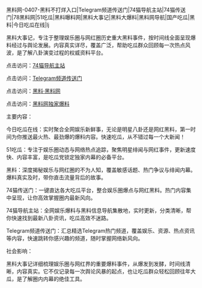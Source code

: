 #
黑料网-0407-黑料不打烊入口|Telegram频道传送门|74猫导航主站|74猫传送门|78黑料网|51吃瓜|黑料曝料网|黑料大事记|黑料大爆料|黑料网导航|国产吃瓜|黑料|今日吃瓜在线|lj

黑料大事记，专注于整理娱乐圈与网红圈历史重大黑料事件，按时间线全面呈现爆料经过与舆论发展。内容真实详尽，覆盖广泛，帮助吃瓜群众回顾每一次热点风波，是了解八卦演变过程的权威资料平台。


点击访问：<a href="https://74mao.com/">74猫导航主站</a>

点击访问：<a href="https://74mao.com/">Telegram频道传送门</a>

点击访问：<a href="https://haef.pages.dev/">黑料·黑料网</a>

点击访问：<a href="https://gbs-3wd.pages.dev/">黑料网独家爆料</a>


主要内容：

今日吃瓜在线：实时聚合全网娱乐新鲜事，无论是明星八卦还是网红黑料，第一时间为你推送最火热、最劲爆的爆料内容。快速吃瓜，从不错过每一个大新闻！

51吃瓜：专注于娱乐圈动态与网络热点追踪，聚焦明星绯闻与网红事件，更新速度快、内容丰富，是吃瓜党锁定独家内幕的必备平台。

黑料：深度揭秘娱乐与网红圈的不为人知，覆盖敏感话题、热门争议与绯闻内幕。爆料真实及时，带你直击流量背后的故事。

74猫传送门：一键直达各大吃瓜平台，整合娱乐圈爆点与网红黑料。热门内容集中呈现，让你高效掌握圈内最新风向。

74猫导航主站：全网娱乐爆料与黑料信息导航集散地，实时更新，分类清晰，帮你快速找到最新八卦资讯，吃瓜高效不迷路。

Telegram频道传送门：汇总精选Telegram热门频道，覆盖娱乐、资源、热点资讯等内容，快速跳转你感兴趣的频道，随时掌握网络新风向。

社会影响：

黑料大事记详细梳理娱乐圈与网红界的重要爆料事件，从爆发到发酵，时间线清晰，内容真实。它不仅记录每一次舆论风暴的起点，也让吃瓜群众轻松回顾往年大瓜，是了解圈内内幕的绝佳工具。

<span style="display:none;">[Canonical link](https://github.com/Uongnuoc456/98690 ）</span>
